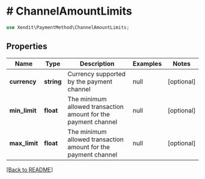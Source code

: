 # # ChannelAmountLimits


```php
use Xendit\PaymentMethod\ChannelAmountLimits;
```
## Properties

| Name | Type | Description | Examples | Notes |
| ------------ | ------------- | ------------- | ------------- | -------------|
| **currency** | **string** | Currency supported by the payment channel | null |  [optional] |
| **min_limit** | **float** | The minimum allowed transaction amount for the payment channel | null |  [optional] |
| **max_limit** | **float** | The minimum allowed transaction amount for the payment channel | null |  [optional] |


[[Back to README]](../../README.md)
